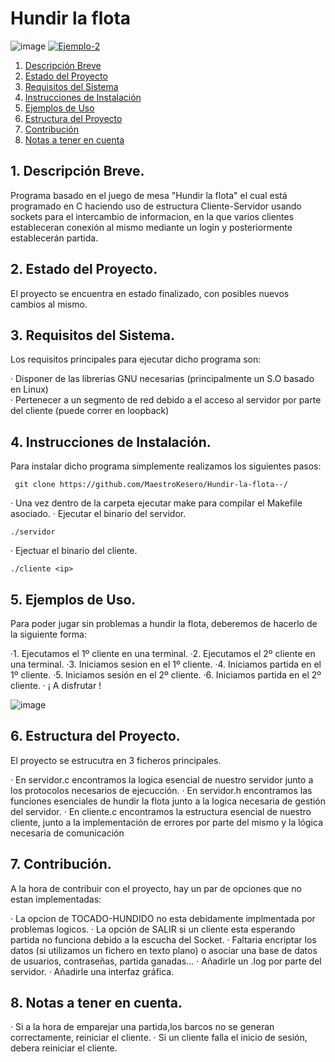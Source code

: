 # Hundir la flota 
![image](https://github.com/MaestroKesero/Hundir-la-flota/assets/90833008/ca7b2583-93f4-4a23-a7e7-6c84797cac92)
<a href="https://ibb.co/zVv6KnF"><img src="https://i.ibb.co/r2rdn73/Ejemplo-2.png" alt="Ejemplo-2" border="0"></a>

1. [Descripción Breve](#1-descripción-breve)
2. [Estado del Proyecto](#2-estado-del-proyecto)
3. [Requisitos del Sistema](#3-requisitos-del-sistema)
4. [Instrucciones de Instalación](#4-instrucciones-de-instalación)
5. [Ejemplos de Uso](#5-ejemplos-de-uso)
6. [Estructura del Proyecto](#6-estructura-del-proyecto)
7. [Contribución](#7-contribución)
8. [Notas a tener en cuenta](#8-notas-a-tener-en-cuenta)


## 1. Descripción Breve.

Programa basado en el juego de mesa "Hundir la flota" el cual está programado en C haciendo uso de estructura Cliente-Servidor usando sockets
para el intercambio de informacion, en la que varios clientes estableceran conexión al mismo mediante un login y posteriormente establecerán
 partida.



## 2. Estado del Proyecto.

El proyecto se encuentra en estado finalizado, con posibles nuevos cambios al mismo.



## 3. Requisitos del Sistema.

Los requisitos principales para ejecutar dicho programa son:

&middot; Disponer de las librerias GNU necesarias (principalmente un S.O basado en Linux)  
&middot; Pertenecer a un segmento de red debido a el acceso al servidor por parte del cliente (puede correr en loopback)  



## 4. Instrucciones de Instalación.

Para instalar dicho programa simplemente realizamos los siguientes pasos:

     git clone https://github.com/MaestroKesero/Hundir-la-flota--/  
     
 &middot; Una vez dentro de la carpeta ejecutar make para compilar el Makefile asociado. 
 &middot; Ejecutar el binario del servidor.
 
    ./servidor   
&middot; Ejectuar el binario del cliente.

    ./cliente <ip>  


## 5. Ejemplos de Uso.

Para poder jugar sin problemas a hundir la flota, deberemos de hacerlo de la siguiente forma:

&middot;1. Ejecutamos el 1º cliente en una terminal.
&middot;2. Ejecutamos el 2º cliente en una terminal.
&middot;3. Iniciamos sesion en el 1º cliente.
&middot;4. Iniciamos partida en el 1º cliente.
&middot;5. Iniciamos sesión en el 2º cliente.
&middot;6. Iniciamos partida en el 2º cliente.
&middot; ¡ A disfrutar !

![image](https://i.ibb.co/4spqcrT/Ejemplo1.png)


## 6. Estructura del Proyecto.

El proyecto se estrucutra en 3 ficheros principales.
    
&middot; En servidor.c encontramos la logica esencial de nuestro servidor junto a los protocolos necesarios de ejecucción.
&middot; En servidor.h encontramos las funciones esenciales de hundir la flota junto a la logica necesaria de gestión del servidor.
&middot; En cliente.c encontramos la estructura esencial de nuestro cliente, junto a la implementación de errores por parte del mismo y la lógica necesaria de comunicación


## 7. Contribución.

A la hora de contribuir con el proyecto, hay un par de opciones que no estan implementadas:

&middot; La opcion de TOCADO-HUNDIDO no esta debidamente implmentada por problemas logicos.
&middot; La opción de SALIR si un cliente esta esperando partida no funciona debido a la escucha del Socket.
&middot; Faltaria encriptar los datos (si utilizamos un fichero en texto plano) o asociar una base de datos de usuarios, contraseñas, partida ganadas...
&middot; Añadirle un .log por parte del servidor.
&middot; Añadirle una interfaz gráfica.


## 8. Notas a tener en cuenta.

&middot; Si a la hora de emparejar una partida,los barcos no se generan correctamente, reiniciar el cliente.
&middot; Si un cliente falla el inicio de sesión, debera reiniciar el cliente.
